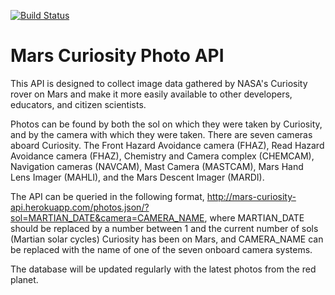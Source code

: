 [![Build Status](https://travis-ci.org/chrisccerami/mars-curiosity-api.svg?branch=master)](https://travis-ci.org/chrisccerami/mars-curiosity-api)

# Mars Curiosity Photo API

This API is designed to collect image data gathered by NASA's Curiosity rover on Mars and make it more easily available to other developers, educators, and citizen scientists.

Photos can be found by both the sol on which they were taken by Curiosity, and by the camera with which they were taken. There are seven cameras aboard Curiosity. The Front Hazard Avoidance camera (FHAZ), Read Hazard Avoidance camera (FHAZ), Chemistry and Camera complex (CHEMCAM), Navigation cameras (NAVCAM), Mast Camera (MASTCAM), Mars Hand Lens Imager (MAHLI), and the Mars Descent Imager (MARDI).

The API can be queried in the following format, http://mars-curiosity-api.herokuapp.com/photos.json/?sol=MARTIAN_DATE&camera=CAMERA_NAME, where MARTIAN_DATE should be replaced by a number between 1 and the current number of sols (Martian solar cycles) Curiosity has been on Mars, and CAMERA_NAME can be replaced with the name of one of the seven onboard camera systems.

The database will be updated regularly with the latest photos from the red planet.

